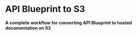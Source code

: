 # API Blueprint to S3
**A complete workflow for converting API Blueprint to hosted documentation on S3**
